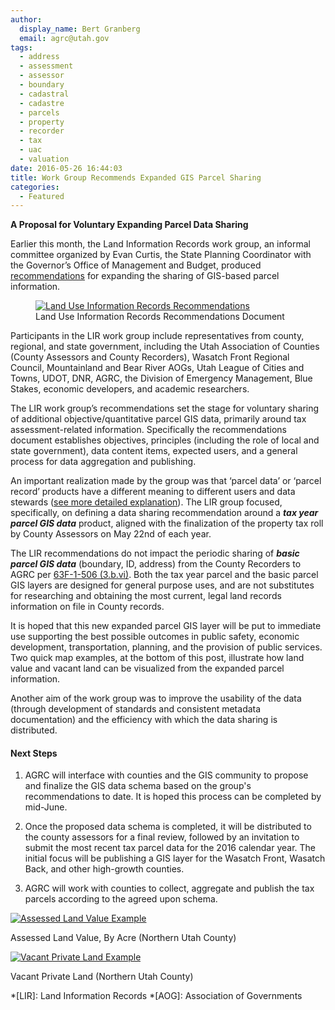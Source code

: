 ```yaml
---
author:
  display_name: Bert Granberg
  email: agrc@utah.gov
tags:
  - address
  - assessment
  - assessor
  - boundary
  - cadastral
  - cadastre
  - parcels
  - property
  - recorder
  - tax
  - uac
  - valuation
date: 2016-05-26 16:44:03
title: Work Group Recommends Expanded GIS Parcel Sharing
categories:
  - Featured
---
```


**A Proposal for Voluntary Expanding Parcel Data Sharing**

Earlier this month, the Land Information Records work group, an informal committee organized by Evan Curtis, the State Planning Coordinator with the
Governor’s Office of Management and Budget, produced [recommendations](https://drive.google.com/file/d/1E3ks5ndjMKiZqS5b7N6a3_1paJK0jHi_) for expanding the sharing of GIS-based parcel information.

<figure class="caption caption--right"><a href="https://drive.google.com/file/d/1E3ks5ndjMKiZqS5b7N6a3_1paJK0jHi_"><img class="caption__image" src="{% link images/ParcelRecDocScreenshot.jpg %}" alt="Land Use Information Records Recommendations" loading="lazy" /></a><figcaption class="caption__text">Land Use Information Records Recommendations Document</figcaption></figure>

Participants in the LIR work group include representatives from county, regional, and state government, including the Utah Association of Counties (County Assessors and County Recorders), Wasatch Front Regional Council, Mountainland and Bear River AOGs, Utah League of Cities and Towns, UDOT, DNR, AGRC, the Division of Emergency Management, Blue Stakes, economic developers, and academic researchers.

The LIR work group’s recommendations set the stage for voluntary sharing of additional objective/quantitative parcel GIS data, primarily around tax assessment-related information. Specifically the recommendations document establishes objectives, principles (including the role of local and state government), data content items, expected users, and a general process for data aggregation and publishing.

An important realization made by the group was that ‘parcel data’ or ‘parcel record’ products have a different meaning to different users and data stewards ([see more detailed explanation](https://drive.google.com/file/d/1EANbFKyk0yBfmWiiY71gKB1BCVrrhZ6_)). The LIR group focused, specifically, on defining a data sharing recommendation around a _**tax year parcel GIS data**_ product, aligned with the finalization of the property tax roll by County Assessors on May 22nd of each year.

The LIR recommendations do not impact the periodic sharing of _**basic parcel GIS data**_ (boundary, ID, address) from the County Recorders to AGRC per [63F-1-506 (3.b.vi)](https://le.utah.gov/xcode/Title63F/Chapter1/63F-1-S506.html). Both the tax year parcel and the basic parcel GIS layers are designed for general purpose uses, and are not substitutes for researching and obtaining the most current, legal land records information on file in County records.

It is hoped that this new expanded parcel GIS layer will be put to immediate use supporting the best possible outcomes in public safety, economic development, transportation, planning, and the provision of public services. Two quick map examples, at the bottom of this post, illustrate how land value and vacant land can be visualized from the expanded parcel information.

Another aim of the work group was to improve the usability of the data (through development of standards and consistent metadata documentation) and the efficiency with which the data sharing is distributed.

#### Next Steps

1. AGRC will interface with counties and the GIS community to propose and finalize the GIS data schema based on the group's recommendations to date. It is hoped this process can be completed by mid-June.

1. Once the proposed data schema is completed, it will be distributed to the county assessors for a final review, followed by an invitation to submit the most recent tax parcel data for the 2016 calendar year. The initial focus will be publishing a GIS layer for the Wasatch Front, Wasatch Back, and other high-growth counties.

1. AGRC will work with counties to collect, aggregate and publish the tax parcels according to the agreed upon schema.

<div class="grid text-center">
    <div class="grid__col grid__col--1-of-2 text-center">
        <a href ="{% link downloads/ParcelAssessedLandValue.pdf %}">
            <img src="{% link images/AssessedLandValue.jpg %}" alt="Assessed Land Value Example" loading="lazy" />
        </a>
        <p>Assessed Land Value, By Acre (Northern Utah County)</p>
    </div>
    <div class="grid__col grid__col--1-of-2 text-center">
        <a href ="{% link downloads/ParcelVacantPrivateLand.pdf %}">
            <img src="{% link images/VacantPrivateLand.jpg %}" alt="Vacant Private Land Example" loading="lazy" />
        </a>
        <p>Vacant Private Land (Northern Utah County)</p>
    </div>
</div>


*[LIR]: Land Information Records
*[AOG]: Association of Governments
